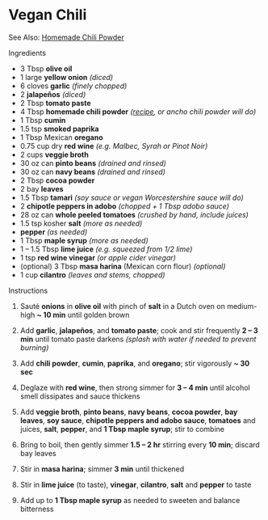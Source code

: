 # Vegan Chili

See Also: [Homemade Chili Powder](Chili%20Powder.md)

Ingredients

* 3 Tbsp **olive oil**
* 1 large **yellow onion** *(diced)*
* 6 cloves **garlic** *(finely chopped)*
* 2 **jalapeños** *(diced)*
* 2 Tbsp **tomato paste**
* 4 Tbsp **homemade chili powder** *([recipe](Chili%20Powder.md), or ancho chili powder will do)*
* 1 Tbsp **cumin**
* 1.5 tsp **smoked paprika**
* 1 Tbsp Mexican **oregano**
* 0.75 cup dry **red wine** *(e.g. Malbec, Syrah or Pinot Noir)*
* 2 cups **veggie  broth**
* 30 oz can **pinto beans** *(drained and rinsed)*
* 30 oz can **navy beans** *(drained and rinsed)*
* 2 Tbsp **cocoa powder**
* 2 bay **leaves**
* 1.5 Tbsp **tamari** *(soy sauce or vegan Worcestershire sauce will do)*
* 2 **chipotle peppers in adobo** *(chopped + 1 Tbsp adobo sauce)*
* 28 oz can **whole peeled tomatoes** *(crushed by hand, include juices)*
* 1.5 tsp kosher **salt** *(more as needed)*
* **pepper** *(as needed)*
* 1 Tbsp **maple syrup** *(more as needed)*
* 1 – 1.5 Tbsp **lime juice** *(e.g. squeezed from 1/2 lime)*
* 1 tsp **red wine vinegar** *(or apple cider vinegar)*
* (optional) 3 Tbsp **masa harina** (Mexican corn flour) *(optional)*
* 1 cup **cilantro** *(leaves and stems, chopped)*

Instructions

1. Sauté **onions** in **olive oil** with pinch of **salt** in a Dutch oven on medium-high **~ 10 min** until golden brown

1. Add **garlic**, **jalapeños**, and **tomato paste**; cook and stir frequently **2 – 3 min** until tomato paste darkens *(splash with water if needed to prevent burning)*

1. Add **chili powder**, **cumin**, **paprika**, and **oregano**; stir vigorously **~ 30 sec**

1. Deglaze with **red wine**, then strong simmer for **3 – 4 min** until alcohol smell dissipates and sauce thickens

1. Add **veggie broth**, **pinto beans**, **navy beans**, **cocoa powder**, **bay leaves**, **soy sauce**, **chipotle peppers and adobo sauce**, **tomatoes** and juices, **salt**, **pepper**, and **1 Tbsp maple syrup**; stir to combine

1. Bring to boil, then gently simmer **1.5 – 2 hr** stirring every **10 min**; discard bay leaves

1. Stir in **masa harina**; simmer **3 min** until thickened

1. Stir in **lime juice** (to taste), **vinegar**, **cilantro**, **salt** and **pepper** to taste

1. Add up to **1 Tbsp maple syrup** as needed to sweeten and balance bitterness

